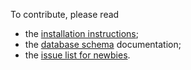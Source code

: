 To contribute, please read

* the [installation instructions](https://wiki.dexonline.ro/wiki/Instrucțiuni_de_instalare);
* the [database schema](https://github.com/dexonline/dexonline/wiki/Database-Schema) documentation;
* the [issue list for newbies](https://github.com/dexonline/dexonline/labels/newbie).
